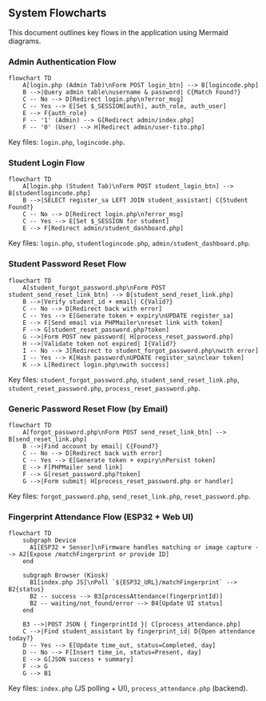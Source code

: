 ## System Flowcharts

This document outlines key flows in the application using Mermaid diagrams.

### Admin Authentication Flow

```mermaid
flowchart TD
    A[login.php (Admin Tab)\nForm POST login_btn] --> B[logincode.php]
    B -->|Query admin table\nusername & password| C{Match Found?}
    C -- No --> D[Redirect login.php\n?error_msg]
    C -- Yes --> E[Set $_SESSION[auth], auth_role, auth_user]
    E --> F{auth_role}
    F -- '1' (Admin) --> G[Redirect admin/index.php]
    F -- '0' (User) --> H[Redirect admin/user-tito.php]
```

Key files: `login.php`, `logincode.php`.

### Student Login Flow

```mermaid
flowchart TD
    A[login.php (Student Tab)\nForm POST student_login_btn] --> B[studentlogincode.php]
    B -->|SELECT register_sa LEFT JOIN student_assistant| C{Student Found?}
    C -- No --> D[Redirect login.php\n?error_msg]
    C -- Yes --> E[Set $_SESSION for student]
    E --> F[Redirect admin/student_dashboard.php]
```

Key files: `login.php`, `studentlogincode.php`, `admin/student_dashboard.php`.

### Student Password Reset Flow

```mermaid
flowchart TD
    A[student_forgot_password.php\nForm POST student_send_reset_link_btn] --> B[student_send_reset_link.php]
    B -->|Verify student_id + email| C{Valid?}
    C -- No --> D[Redirect back with error]
    C -- Yes --> E[Generate token + expiry\nUPDATE register_sa]
    E --> F[Send email via PHPMailer\nreset link with token]
    F --> G[student_reset_password.php?token]
    G -->|Form POST new password| H[process_reset_password.php]
    H -->|Validate token not expired| I{Valid?}
    I -- No --> J[Redirect to student_forgot_password.php\nwith error]
    I -- Yes --> K[Hash password\nUPDATE register_sa\nclear token]
    K --> L[Redirect login.php\nwith success]
```

Key files: `student_forgot_password.php`, `student_send_reset_link.php`, `student_reset_password.php`, `process_reset_password.php`.

### Generic Password Reset Flow (by Email)

```mermaid
flowchart TD
    A[forgot_password.php\nForm POST send_reset_link_btn] --> B[send_reset_link.php]
    B -->|Find account by email| C{Found?}
    C -- No --> D[Redirect back with error]
    C -- Yes --> E[Generate token + expiry\nPersist token]
    E --> F[PHPMailer send link]
    F --> G[reset_password.php?token]
    G -->|Form submit| H[process_reset_password.php or handler]
```

Key files: `forgot_password.php`, `send_reset_link.php`, `reset_password.php`.

### Fingerprint Attendance Flow (ESP32 + Web UI)

```mermaid
flowchart TD
    subgraph Device
      A1[ESP32 + Sensor]\nFirmware handles matching or image capture --> A2[Expose /matchFingerprint or provide ID]
    end

    subgraph Browser (Kiosk)
      B1[index.php JS]\nPoll `${ESP32_URL}/matchFingerprint` --> B2{status}
      B2 -- success --> B3[processAttendance(fingerprintId)]
      B2 -- waiting/not_found/error --> B4[Update UI status]
    end

    B3 -->|POST JSON { fingerprintId }| C[process_attendance.php]
    C -->|Find student_assistant by fingerprint_id| D{Open attendance today?}
    D -- Yes --> E[Update time_out, status=Completed, day]
    D -- No --> F[Insert time_in, status=Present, day]
    E --> G[JSON success + summary]
    F --> G
    G --> B1
```

Key files: `index.php` (JS polling + UI), `process_attendance.php` (backend).


